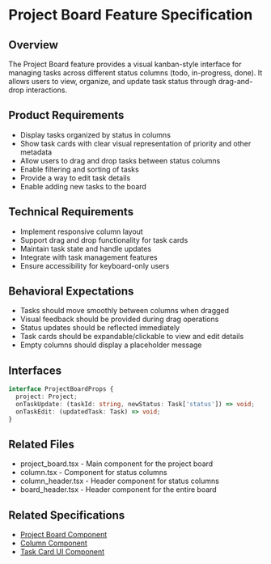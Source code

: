 # Project Board Feature Specification

## Overview
The Project Board feature provides a visual kanban-style interface for managing tasks across different status columns (todo, in-progress, done). It allows users to view, organize, and update task status through drag-and-drop interactions.

## Product Requirements
- Display tasks organized by status in columns
- Show task cards with clear visual representation of priority and other metadata
- Allow users to drag and drop tasks between status columns
- Enable filtering and sorting of tasks
- Provide a way to edit task details
- Enable adding new tasks to the board

## Technical Requirements
- Implement responsive column layout
- Support drag and drop functionality for task cards
- Maintain task state and handle updates
- Integrate with task management features
- Ensure accessibility for keyboard-only users

## Behavioral Expectations
- Tasks should move smoothly between columns when dragged
- Visual feedback should be provided during drag operations
- Status updates should be reflected immediately
- Task cards should be expandable/clickable to view and edit details
- Empty columns should display a placeholder message

## Interfaces
```typescript
interface ProjectBoardProps {
  project: Project;
  onTaskUpdate: (taskId: string, newStatus: Task['status']) => void;
  onTaskEdit: (updatedTask: Task) => void;
}
```

## Related Files
- project_board.tsx - Main component for the project board
- column.tsx - Component for status columns
- column_header.tsx - Header component for status columns
- board_header.tsx - Header component for the entire board

## Related Specifications
- [Project Board Component](./specs/project_board.tsx.spec.md)
- [Column Component](./specs/column.tsx.spec.md)
- [Task Card UI Component](../../ui/features/task_card/features.spec.md)
